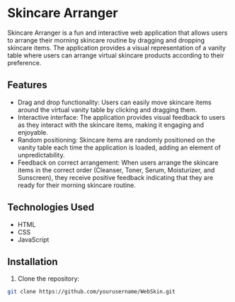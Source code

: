 # Skincare Arranger

Skincare Arranger is a fun and interactive web application that allows users to arrange their morning skincare routine by dragging and dropping skincare items. The application provides a visual representation of a vanity table where users can arrange virtual skincare products according to their preference.


## Features

- Drag and drop functionality: Users can easily move skincare items around the virtual vanity table by clicking and dragging them.
- Interactive interface: The application provides visual feedback to users as they interact with the skincare items, making it engaging and enjoyable.
- Random positioning: Skincare items are randomly positioned on the vanity table each time the application is loaded, adding an element of unpredictability.
- Feedback on correct arrangement: When users arrange the skincare items in the correct order (Cleanser, Toner, Serum, Moisturizer, and Sunscreen), they receive positive feedback indicating that they are ready for their morning skincare routine.

## Technologies Used

- HTML
- CSS
- JavaScript

## Installation

1. Clone the repository:

```bash
git clone https://github.com/yourusername/WebSkin.git
